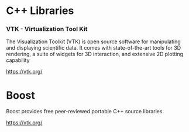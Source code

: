 # C++ Libraries


### VTK - Virtualization Tool Kit

The Visualization Toolkit (VTK) is open source software for manipulating and displaying scientific data. It comes with state-of-the-art tools for 3D rendering, a suite of widgets for 3D interaction, and extensive 2D plotting capability

https://vtk.org/

# Boost

Boost provides free peer-reviewed portable C++ source libraries.

https://vtk.org/
